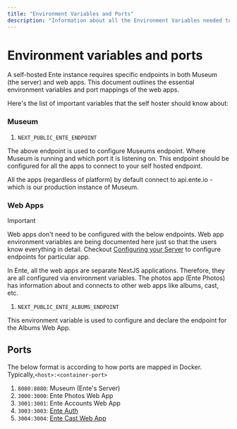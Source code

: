 ```yaml
---
title: "Environment Variables and Ports"
description: "Information about all the Environment Variables needed to run Ente"
---
```


# Environment variables and ports
A self-hosted Ente instance requires specific endpoints in both Museum (the server) and web apps. This document outlines the essential environment variables and port mappings of the web apps.

Here's the list of important variables that the self hoster should know about:

### Museum

1. `NEXT_PUBLIC_ENTE_ENDPOINT`

The above endpoint is used to configure Museums endpoint. Where Museum is running
and which port it is listening on. This endpoint should be configured for all the
apps to connect to your self hosted endpoint. 

All the apps (regardless of platform) by default connect to api.ente.io - which is 
our production instance of Museum.

### Web Apps

> [!IMPORTANT]
> Web apps don't need to be configured with the below endpoints. Web app environment
> variables are being documented here just so that the users know everything in detail.
> Checkout [Configuring your Server](/self-hosting/museum) to configure endpoints for
> particular app.

In Ente, all the web apps are separate NextJS applications. Therefore, they are all configured via environment variables. The photos app (Ente Photos) has information about and connects to other web apps like albums, cast, etc.


1. `NEXT_PUBLIC_ENTE_ALBUMS_ENDPOINT`

This environment variable is used to configure and declare the endpoint for the Albums
Web App.

## Ports

The below format is according to how ports are mapped in Docker. 
Typically,`<host>:<container-port>`

1. `8080:8080`: Museum (Ente's Server)
2. `3000:3000`: Ente Photos Web App
3. `3001:3001`: Ente Accounts Web App
4. `3003:3003`: [Ente Auth](https://ente.io/auth/)
5. `3004:3004`: [Ente Cast Web App](http://ente.io/cast)
